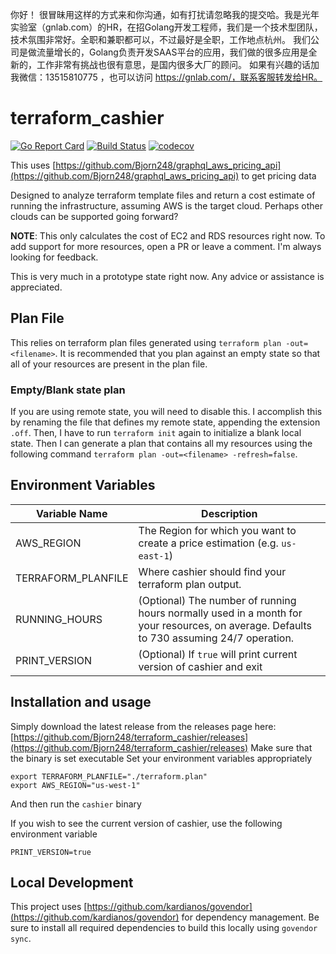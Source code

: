 你好！
很冒昧用这样的方式来和你沟通，如有打扰请忽略我的提交哈。我是光年实验室（gnlab.com）的HR，在招Golang开发工程师，我们是一个技术型团队，技术氛围非常好。全职和兼职都可以，不过最好是全职，工作地点杭州。
我们公司是做流量增长的，Golang负责开发SAAS平台的应用，我们做的很多应用是全新的，工作非常有挑战也很有意思，是国内很多大厂的顾问。
如果有兴趣的话加我微信：13515810775  ，也可以访问 https://gnlab.com/，联系客服转发给HR。
# terraform_cashier

[![Go Report Card](https://goreportcard.com/badge/github.com/Bjorn248/terraform_cashier)](https://goreportcard.com/report/github.com/Bjorn248/terraform_cashier)
[![Build Status](https://travis-ci.org/BjornTwitchBot/terraform_cashier.svg?branch=master)](https://travis-ci.org/BjornTwitchBot/terraform_cashier)
[![codecov](https://codecov.io/gh/BjornTwitchBot/terraform_cashier/branch/master/graph/badge.svg)](https://codecov.io/gh/BjornTwitchBot/terraform_cashier)

This uses [https://github.com/Bjorn248/graphql_aws_pricing_api](https://github.com/Bjorn248/graphql_aws_pricing_api) to get pricing data

Designed to analyze terraform template files and return a cost estimate of running the infrastructure, assuming AWS is the target cloud. Perhaps other clouds can be supported going forward?

**NOTE**: This only calculates the cost of EC2 and RDS resources right now. To add support for more resources, open a PR or leave a comment. I'm always looking for feedback.

This is very much in a prototype state right now. Any advice or assistance is appreciated.

## Plan File
This relies on terraform plan files generated using `terraform plan -out=<filename>`.
It is recommended that you plan against an empty state so that all of your resources
are present in the plan file.

### Empty/Blank state plan
If you are using remote state, you will need to disable this. I accomplish this by renaming the file that defines my remote state, appending the extension `.off`. Then, I have to run `terraform init` again to initialize a blank local state. Then I can generate a plan that contains all my resources using the following command `terraform plan -out=<filename> -refresh=false`.

## Environment Variables
Variable Name | Description
------------ | -------------
AWS_REGION | The Region for which you want to create a price estimation (e.g. `us-east-1`)
TERRAFORM_PLANFILE | Where cashier should find your terraform plan output.
RUNNING_HOURS | (Optional) The number of running hours normally used in a month for your resources, on average. Defaults to 730 assuming 24/7 operation.
PRINT_VERSION | (Optional) If `true` will print current version of cashier and exit

## Installation and usage
Simply download the latest release from the releases page here: [https://github.com/Bjorn248/terraform_cashier/releases](https://github.com/Bjorn248/terraform_cashier/releases)
Make sure that the binary is set executable
Set your environment variables appropriately
```
export TERRAFORM_PLANFILE="./terraform.plan"
export AWS_REGION="us-west-1"
```
And then run the `cashier` binary

If you wish to see the current version of cashier, use the following environment variable
```
PRINT_VERSION=true
```


## Local Development
This project uses [https://github.com/kardianos/govendor](https://github.com/kardianos/govendor) for dependency management.
Be sure to install all required dependencies to build this locally using `govendor sync`.

